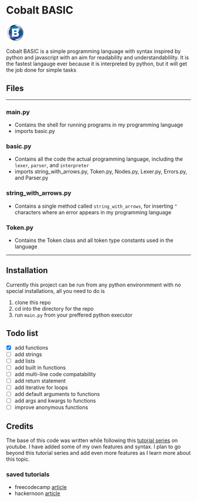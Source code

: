 # Cobalt BASIC
<html>
 <a href="https://gypsydangerous.github.io/Cobalt-BASIC/" target=_blank><img src="icon.png" width=50 height=50 alt="Icon"></img></a>
</html>

Cobalt BASIC is a simple programming language with syntax inspired by python and javascript with an aim for readability and understandablility. It is the fastest langauge ever because it is interpreted by python, but it will get the job done for simple tasks
## Files
---
 ### main.py 
 - Contains the shell for running programs in my programming language
 - imports basic.py
### basic.py 
- Contains all the code the actual programming language, including the `lexer`, `parser`, and `interpreter`
- imports string_with_arrows.py, Token.py, Nodes.py, Lexer.py, Errors.py, and Parser.py
### string_with_arrows.py
- Contains a single method called `string_with_arrows`, for inserting `^` characters where an error appears in my programming language
### Token.py 
- Contains the Token class and all token type constants used in the language
---
        

## Installation
Currently this project can be run from any python environmment with no special installations, all you need to do is
1. clone this repo
2. cd into the directory for the repo
3. run `main.py` from your preffered python executor

## Todo list
- [x] add functions
- [ ] add strings
- [ ] add lists
- [ ] add built in functions
- [ ] add multi-line code compatability
- [ ] add return statement
- [ ] add iterative for loops
- [ ] add default arguments to functions
- [ ] add args and kwargs to functions
- [ ] improve anonymous functions

## Credits
The base of this code was written while following this [tutorial series](https://www.youtube.com/playlist?list=PLZQftyCk7_SdoVexSmwy_tBgs7P0b97yD) on youtube. I have added some of my own features and syntax. I plan to go beyond this tutorial series and add even more features as I learn more about this topic.

### saved tutorials
- freecodecamp [article](https://www.freecodecamp.org/news/the-programming-language-pipeline-91d3f449c919/)
- hackernoon [article](https://hackernoon.com/lets-build-a-programming-language-2612349105c6)
